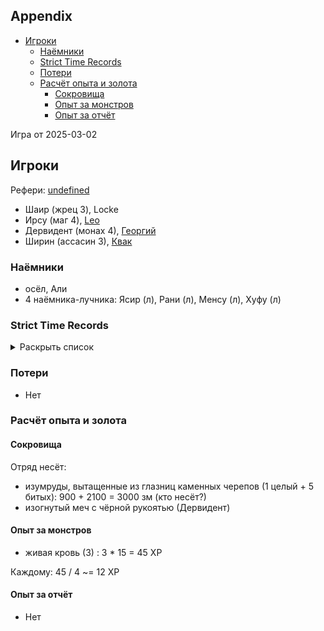 ## Appendix

<!-- toc -->

- [Игроки](#%D0%B8%D0%B3%D1%80%D0%BE%D0%BA%D0%B8)
  - [Наёмники](#%D0%BD%D0%B0%D1%91%D0%BC%D0%BD%D0%B8%D0%BA%D0%B8)
  - [Strict Time Records](#strict-time-records)
  - [Потери](#%D0%BF%D0%BE%D1%82%D0%B5%D1%80%D0%B8)
  - [Расчёт опыта и золота](#%D1%80%D0%B0%D1%81%D1%87%D1%91%D1%82-%D0%BE%D0%BF%D1%8B%D1%82%D0%B0-%D0%B8-%D0%B7%D0%BE%D0%BB%D0%BE%D1%82%D0%B0)
    - [Сокровища](#%D1%81%D0%BE%D0%BA%D1%80%D0%BE%D0%B2%D0%B8%D1%89%D0%B0)
    - [Опыт за монстров](#%D0%BE%D0%BF%D1%8B%D1%82-%D0%B7%D0%B0-%D0%BC%D0%BE%D0%BD%D1%81%D1%82%D1%80%D0%BE%D0%B2)
    - [Опыт за отчёт](#%D0%BE%D0%BF%D1%8B%D1%82-%D0%B7%D0%B0-%D0%BE%D1%82%D1%87%D1%91%D1%82)

<!-- tocstop -->

Игра от 2025-03-02

## Игроки

Рефери: [undefined](https://t.me/oktottrpg)

- Шаир (жрец 3), Locke
- Ирсу (маг 4), [Leo](https://t.me/fiftyforfifty)
- Дервидент (монах 4), [Георгий](https://t.me/lowcult)
- Ширин (ассасин 3), [Квак](https://t.me/troglog)

### Наёмники

- осёл, Али
- 4 наёмника-лучника: Ясир (л), Рани (л), Менсу (л), Хуфу (л)

### Strict Time Records

<details><summary>Раскрыть список</summary>

По дням

- 1 день: 1ч + 2ч20м (игра 1) 10 января
- 2 день: отдых в лагере, ночёвка (игра 2) 17 января
- 3 день: 1ч + 3ч20м, остались внутри (конец игры 2). 4ч30м внутри (игра 3). 2ч30м (игра 4).
- 4-7 день: отдых, наём
- 8 день: раскопки шахты снаружи (конец игры 4) (игра 5)
- 9 день: 3ч10м внутри (конец игры 5)

</details>

### Потери

- Нет

### Расчёт опыта и золота

#### Сокровища

Отряд несёт:

- изумруды, вытащенные из глазниц каменных черепов (1 целый + 5 битых): 900 + 2100 = 3000 зм (кто несёт?)
- изогнутый меч с чёрной рукоятью (Дервидент)

#### Опыт за монстров

- живая кровь (3) : 3 \* 15 = 45 XP

Каждому: 45 / 4 ~= 12 XP

#### Опыт за отчёт

- Нет
